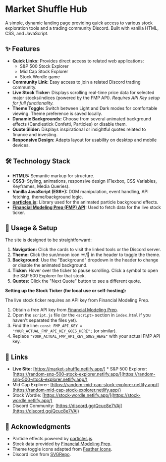 # Market Shuffle Hub

A simple, dynamic landing page providing quick access to various stock exploration tools and a trading community Discord. Built with vanilla HTML, CSS, and JavaScript.

## ✨ Features

* **Quick Links:** Provides direct access to related web applications:
    * S&P 500 Stock Explorer
    * Mid Cap Stock Explorer
    * Stock Wordle game
* **Community Link:** Easy access to join a related Discord trading community.
* **Live Stock Ticker:** Displays scrolling real-time price data for selected major stocks/indices (powered by the FMP API). *Requires API Key setup for full functionality.*
* **Theme Toggle:** Switch between Light and Dark modes for comfortable viewing. Theme preference is saved locally.
* **Dynamic Backgrounds:** Choose from several animated background effects (Candlestick Confetti, Particles) or disable them.
* **Quote Slider:** Displays inspirational or insightful quotes related to finance and investing.
* **Responsive Design:** Adapts layout for usability on desktop and mobile devices.

## 🛠️ Technology Stack

* **HTML5:** Semantic markup for structure.
* **CSS3:** Styling, animations, responsive design (Flexbox, CSS Variables, Keyframes, Media Queries).
* **Vanilla JavaScript (ES6+):** DOM manipulation, event handling, API fetching, theme/background logic.
* **[particles.js](https://github.com/VincentGarreau/particles.js/):** Library used for the animated particle background effects.
* **[Financial Modeling Prep (FMP) API](https://site.financialmodelingprep.com/developer/docs/):** Used to fetch data for the live stock ticker.



## 🚀 Usage & Setup

The site is designed to be straightforward:

1.  **Navigation:** Click the cards to visit the linked tools or the Discord server.
2.  **Theme:** Click the sun/moon icon ☀️/🌙 in the header to toggle the theme.
3.  **Background:** Use the "Background" dropdown in the header to change or disable the animated background.
4.  **Ticker:** Hover over the ticker to pause scrolling. Click a symbol to open the S&P 500 Explorer for that stock.
5.  **Quotes:** Click the "Next Quote" button to see a different quote.

**Setting up the Stock Ticker (for local use or self-hosting):**

The live stock ticker requires an API key from Financial Modeling Prep.

1.  Obtain a free API key from [Financial Modeling Prep](https://site.financialmodelingprep.com/).
2.  Open the `script.js` file (or the `<script>` section in `index.html` if you haven't separated the files yet).
3.  Find the line: `const FMP_API_KEY = "YOUR_ACTUAL_FMP_API_KEY_GOES_HERE";` (or similar).
4.  Replace `"YOUR_ACTUAL_FMP_API_KEY_GOES_HERE"` with your actual FMP API key.


## 🔗 Links

* **Live Site:** [https://market-shuffle.netlify.app/] * S&P 500 Explorer: [https://random-snp-500-stock-explorer.netlify.app/](https://random-snp-500-stock-explorer.netlify.app/)
* Mid Cap Explorer: [https://random-mid-cap-stock-explorer.netlify.app/](https://random-mid-cap-stock-explorer.netlify.app/)
* Stock Wordle: [https://stock-wordle.netlify.app/](https://stock-wordle.netlify.app/)
* Discord Community: [https://discord.gg/Qcuc8e7VAj](https://discord.gg/Qcuc8e7VAj)

## 🙏 Acknowledgments

* Particle effects powered by [particles.js](https://github.com/VincentGarreau/particles.js/).
* Stock data provided by [Financial Modeling Prep](https://site.financialmodelingprep.com/).
* Theme toggle icons adapted from [Feather Icons](https://feathericons.com/).
* Discord icon from [SVGRepo](https://www.svgrepo.com/).
